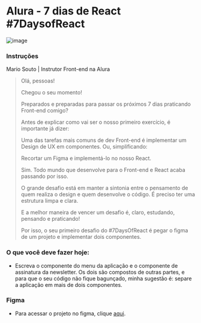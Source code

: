 # Alura - 7 dias de React #7DaysofReact

![image](https://user-images.githubusercontent.com/85199880/158034745-d3a3a531-7fc9-44a1-9c98-0ebcc43f27e8.png)

### Instruções 
Mario Souto | Instrutor Front-end na Alura

>Olá, pessoas!
>
>Chegou o seu momento!
>
>Preparados e preparadas para passar os próximos 7 dias praticando Front-end comigo?
>
>Antes de explicar como vai ser o nosso primeiro exercício, é importante já dizer:
>
>Uma das tarefas mais comuns de dev Front-end é implementar um Design de UX em componentes. Ou, simplificando:
>
>Recortar um Figma e implementá-lo no nosso React.
>
>Sim. Todo mundo que desenvolve para o Front-end e React acaba passando por isso.
>
>O grande desafio está em manter a sintonia entre o pensamento de quem realiza o design e quem desenvolve o código. É preciso ter uma estrutura limpa e clara.
>
>E a melhor maneira de vencer um desafio é, claro, estudando, pensando e praticando!
>
>Por isso, o seu primeiro desafio do #7DaysOfReact é pegar o figma de um projeto e implementar dois componentes.

### O que você deve fazer hoje:
- Escreva o componente do menu da aplicação e o componente de assinatura da newsletter. Os dois são compostos de outras partes, e para que o seu código não fique bagunçado, minha sugestão é: separe a aplicação em mais de dois componentes.

### Figma
- Para acessar o projeto no figma, clique [aqui](https://www.figma.com/file/0yOQR6fGtbdrmqeStiO0jf/7Days-React?node-id=0%3A1).
